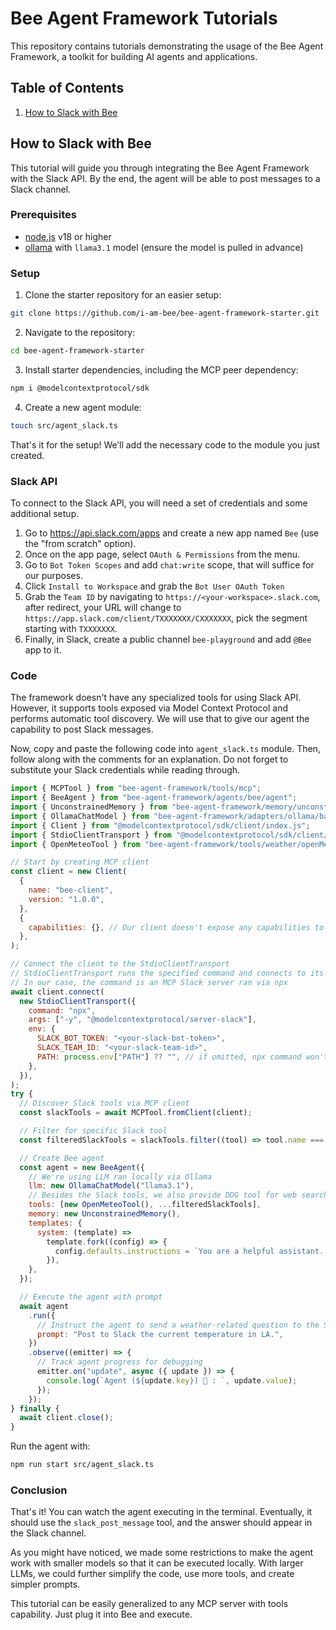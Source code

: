 # Bee Agent Framework Tutorials

This repository contains tutorials demonstrating the usage of the Bee Agent Framework, a toolkit for building AI agents and applications.

## Table of Contents

1. [How to Slack with Bee](#how-to-slack-with-bee)

## How to Slack with Bee

This tutorial will guide you through integrating the Bee Agent Framework with the Slack API. By the end, the agent will be able to post messages to a Slack channel.

### Prerequisites

- [node.js](https://nodejs.org/) v18 or higher
- [ollama](https://ollama.com/) with `llama3.1` model (ensure the model is pulled in advance)

### Setup

1. Clone the starter repository for an easier setup:

```bash
git clone https://github.com/i-am-bee/bee-agent-framework-starter.git
```

2. Navigate to the repository:

```bash
cd bee-agent-framework-starter
```

3. Install starter dependencies, including the MCP peer dependency:

```bash
npm i @modelcontextprotocol/sdk
```

4. Create a new agent module:

```bash
touch src/agent_slack.ts
```

That's it for the setup! We’ll add the necessary code to the module you just created.

### Slack API

To connect to the Slack API, you will need a set of credentials and some additional setup.

1. Go to https://api.slack.com/apps and create a new app named `Bee` (use the "from scratch" option).
2. Once on the app page, select `OAuth & Permissions` from the menu.
3. Go to `Bot Token Scopes` and add `chat:write` scope, that will suffice for our purposes.
4. Click `Install to Workspace` and grab the `Bot User OAuth Token`
5. Grab the `Team ID` by navigating to `https://<your-workspace>.slack.com`, after redirect, your URL will change to `https://app.slack.com/client/TXXXXXXX/CXXXXXXX`, pick the segment starting with `TXXXXXXX`.
6. Finally, in Slack, create a public channel `bee-playground` and add `@Bee` app to it.

### Code

The framework doesn't have any specialized tools for using Slack API. However, it supports tools exposed via Model Context Protocol and performs automatic tool discovery. We will use that to give our agent the capability to post Slack messages.

Now, copy and paste the following code into `agent_slack.ts` module. Then, follow along with the comments for an explanation. Do not forget to substitute your Slack credentials while reading through.

```js
import { MCPTool } from "bee-agent-framework/tools/mcp";
import { BeeAgent } from "bee-agent-framework/agents/bee/agent";
import { UnconstrainedMemory } from "bee-agent-framework/memory/unconstrainedMemory";
import { OllamaChatModel } from "bee-agent-framework/adapters/ollama/backend/chat";
import { Client } from "@modelcontextprotocol/sdk/client/index.js";
import { StdioClientTransport } from "@modelcontextprotocol/sdk/client/stdio.js";
import { OpenMeteoTool } from "bee-agent-framework/tools/weather/openMeteo";

// Start by creating MCP client
const client = new Client(
  {
    name: "bee-client",
    version: "1.0.0",
  },
  {
    capabilities: {}, // Our client doesn't expose any capabilities to the server
  },
);

// Connect the client to the StdioClientTransport
// StdioClientTransport runs the specified command and connects to its I/O
// In our case, the command is an MCP Slack server ran via npx
await client.connect(
  new StdioClientTransport({
    command: "npx",
    args: ["-y", "@modelcontextprotocol/server-slack"],
    env: {
      SLACK_BOT_TOKEN: "<your-slack-bot-token>",
      SLACK_TEAM_ID: "<your-slack-team-id>",
      PATH: process.env["PATH"] ?? "", // if omitted, npx command won't get found
    },
  }),
);
try {
  // Discover Slack tools via MCP client
  const slackTools = await MCPTool.fromClient(client);

  // Filter for specific Slack tool
  const filteredSlackTools = slackTools.filter((tool) => tool.name === "slack_post_message");

  // Create Bee agent
  const agent = new BeeAgent({
    // We're using LLM ran locally via Ollama
    llm: new OllamaChatModel("llama3.1"),
    // Besides the Slack tools, we also provide DDG tool for web search
    tools: [new OpenMeteoTool(), ...filteredSlackTools],
    memory: new UnconstrainedMemory(),
    templates: {
      system: (template) =>
        template.fork((config) => {
          config.defaults.instructions = `You are a helpful assistant. When prompted to post to Slack, send messages to the "bee-playground" channel.`;
        }),
    },
  });

  // Execute the agent with prompt
  await agent
    .run({
      // Instruct the agent to send a weather-related question to the Slack
      prompt: "Post to Slack the current temperature in LA.",
    })
    .observe((emitter) => {
      // Track agent progress for debugging
      emitter.on("update", async ({ update }) => {
        console.log(`Agent (${update.key}) 🤖 : `, update.value);
      });
    });
} finally {
  await client.close();
}
```

Run the agent with:

```bash
npm run start src/agent_slack.ts
```

### Conclusion

That's it! You can watch the agent executing in the terminal. Eventually, it should use the `slack_post_message` tool, and the answer should appear in the Slack channel.

As you might have noticed, we made some restrictions to make the agent work with smaller models so that it can be executed locally. With larger LLMs, we could further simplify the code, use more tools, and create simpler prompts.

This tutorial can be easily generalized to any MCP server with tools capability. Just plug it into Bee and execute.
